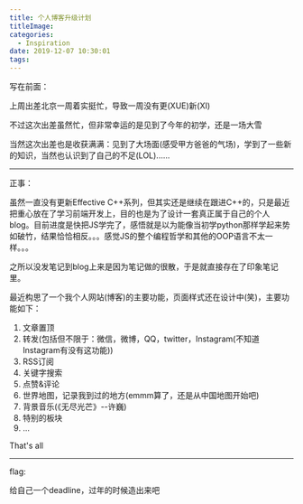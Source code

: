 ```yaml
---
title: 个人博客升级计划
titleImage:
categories:
  - Inspiration
date: 2019-12-07 10:30:01
tags:
---
```

写在前面：

上周出差北京一周着实挺忙，导致一周没有更(XUE)新(XI)

不过这次出差虽然忙，但非常幸运的是见到了今年的初学，还是一场大雪

当然这次出差也是收获满满：见到了大场面(感受甲方爸爸的气场)，学到了一些新的知识，当然也认识到了自己的不足(LOL)......

---
正事：

虽然一直没有更新Effective C++系列，但其实还是继续在跟进C++的，只是最近把重心放在了学习前端开发上，目的也是为了设计一套真正属于自己的个人blog。目前进度是快把JS学完了，感悟就是以为能像当初学python那样学起来势如破竹，结果恰恰相反。。。感觉JS的整个编程哲学和其他的OOP语言不太一样。。。

之所以没发笔记到blog上来是因为笔记做的很散，于是就直接存在了印象笔记里。

最近构思了一个我个人网站(博客)的主要功能，页面样式还在设计中(笑)，主要功能如下：

1. 文章置顶
2. 转发(包括但不限于：微信，微博，QQ，twitter，Instagram(不知道Instagram有没有这功能))
3. RSS订阅
4. 关键字搜索
5. 点赞&评论
6. 世界地图，记录我到过的地方(emmm算了，还是从中国地图开始吧)
7. 背景音乐(《无尽光芒》--许巍)
8. 特别的板块
9. ...

That's all

---

flag:

给自己一个deadline，过年的时候造出来吧
